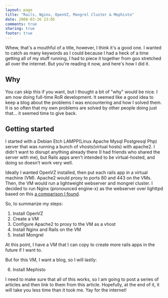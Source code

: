 ```yaml
---
layout: page
title: "Rails, Nginx, OpenVZ, Mongrel Cluster & Mephisto"
date: 2008-03-26 23:05
comments: true
sharing: true
footer: true
---
```


Whew, that's a mouthful of a title, however, I think it's a good one.  I wanted to catch as many keywords as I could because I had a heck of a time getting all of my stuff running, I had to piece it together from goo stretched all over the internet.  But you're reading it now, and here's how I did it.

## Why

You can skip this if you want, but I thought a bit of "why" would be nice.  I am now doing full-time RoR development.  It seemed like a good idea to keep a blog about the problems I was encountering and how I solved them.  It is so often that my own problems are solved by other people doing just that... it seemed time to give back.

## Getting started

I started with a Debian Etch LAMPP(Linux Apache Mysql Postgresql Php) server that was running a bunch of vhosts(virtual hosts) with apache2.  I didn't want to disrupt anything already there (I had friends who shared the server with me), but Rails apps aren't intended to be virtual-hosted, and doing so doesn't work very well.

Ideally I wanted OpenVZ installed, then put each rails app in a virtual machine (VM).  Apache2 would proxy to ports 80 and 443 on the VMs.  Then, the VM would run a lightweight webserver and mongrel cluster.  I decided to run Nginx (pronounced engine-x) as the webserver over lighttpd based on this [a comparison I found](http://hostingfu.com/article/nginx-vs-lighttpd-for-a-small-vps).

So, to summarize my steps:

1. Install OpenVZ
2. Create a VM
3. Configure Apache2 to proxy to the VM as a vhost
4. Install Nginx and Rails on the VM
5. Install Mongrel

At this point, I have a VM that I can copy to create more rails apps in the future if I want to.

But for this VM, I want a blog, so I will lastly:

6. Install Mephisto

I need to make sure that all of this works, so I am going to post a series of articles and then link to them from this article. Hopefully, at the end of it, it will take you less time than it took me.  Yay for the internet!
